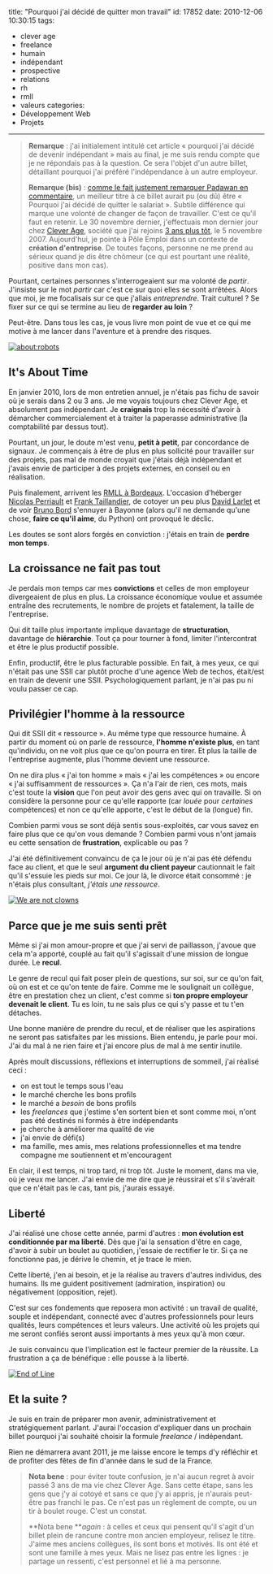 title: "Pourquoi j'ai décidé de quitter mon travail"
id: 17852
date: 2010-12-06 10:30:15
tags:
- clever age
- freelance
- humain
- indépendant
- prospective
- relations
- rh
- rmll
- valeurs
categories:
- Développement Web
- Projets
---

> **Remarque** : j'ai initialement intitulé cet article « pourquoi j'ai décidé de devenir indépendant » mais au final, je me suis rendu compte que je ne répondais pas à la question. Ce sera l'objet d'un autre billet, détaillant pourquoi j'ai préféré l'indépendance à un autre employeur.
>
>
> **Remarque (bis)** : [comme le fait justement remarquer Padawan en commentaire](https://oncletom.io/2010/pourquoi-quitter-travail/#comment-30577), un meilleur titre à ce billet aurait pu (ou dû) être « Pourquoi j'ai décidé de quitter le salariat ». Subtile différence qui marque une volonté de changer de façon de travailler. C'est ce qu'il faut en retenir.
Le 30 novembre dernier, j'effectuais mon dernier jour chez [Clever Age](http://www.clever-age.com), société que j'ai rejoins [3 ans plus tôt](https://oncletom.io/2007/clever-age/), le 5 novembre 2007\. Aujourd'hui, je pointe à Pôle Emploi dans un contexte de **création d'entreprise**. De toutes façons, personne ne me prend au sérieux quand je dis être chômeur (ce qui est pourtant une réalité, positive dans mon cas).

Pourtant, certaines personnes s'interrogeaient sur ma volonté de _partir_. J'insiste sur le mot _partir_ car c'est ce sur quoi elles se sont arrêtées. Alors que moi, je me focalisais sur ce que j'allais _entreprendre_. Trait culturel ? Se fixer sur ce qui se termine au lieu de **regarder au loin** ?

Peut-être. Dans tous les cas, je vous livre mon point de vue et ce qui me motive à me lancer dans l'aventure et à prendre des risques.

[![about:robots](http://farm6.static.flickr.com/5041/5226018642_972d32f7e3_m.jpg "about:robots")](http://www.flickr.com/photos/the-jedi/5226018642/)

<!--more-->

## It's About Time

En janvier 2010, lors de mon entretien annuel, je n'étais pas fichu de savoir où je serais dans 2 ou 3 ans. Je me voyais toujours chez Clever Age, et absolument pas indépendant. Je **craignais** trop la nécessité d'avoir à démarcher commercialement et à traiter la paperasse administrative (la comptabilité par dessus tout).

Pourtant, un jour, le doute m'est venu, **petit à petit**, par concordance de signaux. Je commençais à être de plus en plus sollicité pour travailler sur des projets, pas mal de monde croyait que j'étais déjà indépendant et j'avais envie de participer à des projets externes, en conseil ou en réalisation.

Puis finalement, arrivent les [RMLL à Bordeaux](http://2010.rmll.info). L'occasion d'héberger [Nicolas Perriault](http://prendreuncafe.com/) et [Frank Taillandier](http://frank.taillandier.me), de cotoyer un peu plus [David Larlet](http://larlet.fr) et de voir [Bruno Bord](http://jehaisleprintemps.net/) s'ennuyer à Bayonne (alors qu'il ne demande qu'une chose, **faire ce qu'il aime**, du Python) ont provoqué le déclic.

Les doutes se sont alors forgés en conviction : j'étais en train de **perdre mon temps**.

## La croissance ne fait pas tout

Je perdais mon temps car mes **convictions** et celles de mon employeur divergeaient de plus en plus. La croissance économique voulue et assumée entraîne des recrutements, le nombre de projets et fatalement, la taille de l'entreprise.

Qui dit taille plus importante implique davantage de **structuration**, davantage de **hiérarchie**.
Tout ça pour tourner à fond, limiter l'intercontrat et être le plus productif possible.

Enfin, productif, être le plus facturable possible.
En fait, à mes yeux, ce qui n'était pas une SSII car plutôt proche d'une agence Web de techos, était/est en train de devenir une SSII. Psychologiquement parlant, je n'ai pas pu ni voulu passer ce cap.

## Privilégier l'homme à la ressource

Qui dit SSII dit « ressource ». Au même type que ressource humaine. À partir du moment où on parle de ressource, **l'homme n'existe plus**, en tant qu'individu, on ne voit plus que ce qu'on pourra en tirer.
Et plus la taille de l'entreprise augmente, plus l'homme devient une ressource.

On ne dira plus « j'ai ton homme » mais « j'ai les compétences » ou encore « j'ai suffisamment de ressources ». Ça n'a l'air de rien, ces mots, mais c'est toute la **vision** que l'on peut avoir des gens avec qui on travaille. Si on considère la personne pour ce qu'elle **r**apporte (car _louée_ pour _certaines_ compétences) et non ce qu'elle apporte, c'est le début de la (longue) fin.

Combien parmi vous se sont déjà sentis sous-exploités, car vous savez en faire plus que ce qu'on vous demande ? Combien parmi vous n'ont jamais eu cette sensation de **frustration**, explicable ou pas ?

J'ai été définitivement convaincu de ça le jour où je n'ai pas été défendu face au client, et que le seul **argument du client payeur** cautionnait le fait qu'il s'essuie les pieds sur moi. Ce jour là, le divorce était consommé : je n'étais plus consultant, _j'étais une ressource_.

[![](http://farm5.static.flickr.com/4151/5155103053_876a5b8df6_m.jpg "We are not clowns")](http://www.flickr.com/photos/the-jedi/5155103053/)

## Parce que je me suis senti prêt

Même si j'ai mon amour-propre et que j'ai servi de paillasson, j'avoue que cela m'a apporté, couplé au fait qu'il s'agissait d'une mission de longue durée. Le **recul**.

Le genre de recul qui fait poser plein de questions, sur soi, sur ce qu'on fait, où on est et ce qu'on tente de faire.
Comme me le soulignait un collègue, être en prestation chez un client, c'est comme si **ton propre employeur devenait le client**. Tu es loin, tu ne sais plus ce qui s'y passe et tu t'en détaches.

Une bonne manière de prendre du recul, et de réaliser que les aspirations ne seront pas satisfaites par les missions. Bien entendu, je parle pour moi. J'ai du mal à ne rien faire et j'ai encore plus de mal à me sentir inutile.

Après moult discussions, réflexions et interruptions de sommeil, j'ai réalisé ceci :

*   on est tout le temps sous l'eau
*   le marché cherche les bons profils
*   le marché a _besoin_ de bons profils
*   les _freelances_ que j'estime s'en sortent bien et sont comme moi, n'ont pas été destinés ni formés à être indépendants
*   je cherche à améliorer ma qualité de vie
*   j'ai envie de défi(s)
*   ma famille, mes amis, mes relations professionnelles et ma tendre compagne me soutiennent et m'encouragent

En clair, il est temps, ni trop tard, ni trop tôt. Juste le moment, dans ma vie, où je veux me lancer. J'ai envie de me dire que je réussirai et s'il s'avérait que ce n'était pas le cas, tant pis, j'aurais essayé.

## Liberté

J'ai réalisé une chose cette année, parmi d'autres : **mon évolution est conditionnée par ma liberté**. Dès que j'ai la sensation d'être en cage, d'avoir à subir un boulet au quotidien, j'essaie de rectifier le tir. Si ça ne fonctionne pas, je dérive le chemin, et je trace le mien.

Cette liberté, j'en ai besoin, et je la réalise au travers d'autres individus, des humains. Ils me guident positivement (admiration, inspiration) ou négativement (opposition, rejet).

C'est sur ces fondements que reposera mon activité : un travail de qualité, souple et indépendant, connecté avec d'autres professionnels pour leurs qualités, leurs compétences et leurs valeurs. Une activité où les projets qui me seront confiés seront aussi importants à mes yeux qu'à mon cœur.

Je suis convaincu que l'implication est le facteur premier de la réussite.
La frustration a ça de bénéfique : elle pousse à la liberté.

[![](http://farm6.static.flickr.com/5005/5210196928_a7ffcd5266_m.jpg "End of Line")](http://www.flickr.com/photos/the-jedi/5210196928/)

## Et la suite ?

Je suis en train de préparer mon avenir, administrativement et stratégiquement parlant. J'aurai l'occasion d'expliquer dans un prochain billet pourquoi j'ai souhaité choisir la formule _freelance_ / indépendant.

Rien ne démarrera avant 2011, je me laisse encore le temps d'y réfléchir et de profiter des fêtes de fin d'année dans le sud de la France.

> **Nota bene** : pour éviter toute confusion, je n'ai aucun regret à avoir passé 3 ans de ma vie chez Clever Age. Sans cette étape, sans les gens que j'y ai cotoyé et sans ce que j'y ai appris, je n'aurais peut-être pas franchi le pas. Ce n'est pas un règlement de compte, ou un tir à boulet rouge. C'est un constat.
>
>
> **Nota bene **_again_ : à celles et ceux qui pensent qu'il s'agit d'un billet plein de rancune contre mon ancien employeur, relisez le titre. J'aime mes anciens collègues, ils sont bons et motivés. Ils ont été et sont une famille à mes yeux. Mais ne lisez pas entre les lignes : je partage un ressenti, c'est personnel et lié à ma personne.